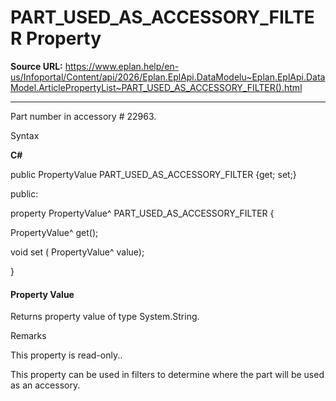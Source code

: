 # PART_USED_AS_ACCESSORY_FILTER Property

**Source URL:** https://www.eplan.help/en-us/Infoportal/Content/api/2026/Eplan.EplApi.DataModelu~Eplan.EplApi.DataModel.ArticlePropertyList~PART_USED_AS_ACCESSORY_FILTER().html

---

Part number in accessory # 22963.

Syntax

**C#**



public PropertyValue PART_USED_AS_ACCESSORY_FILTER {get; set;}

public:

property PropertyValue^ PART_USED_AS_ACCESSORY_FILTER {

   PropertyValue^ get();

   void set (    PropertyValue^ value);

}


#### Property Value

Returns property value of type System.String.

Remarks

This property is read-only..

This property can be used in filters to determine where the part will be used as an accessory.

